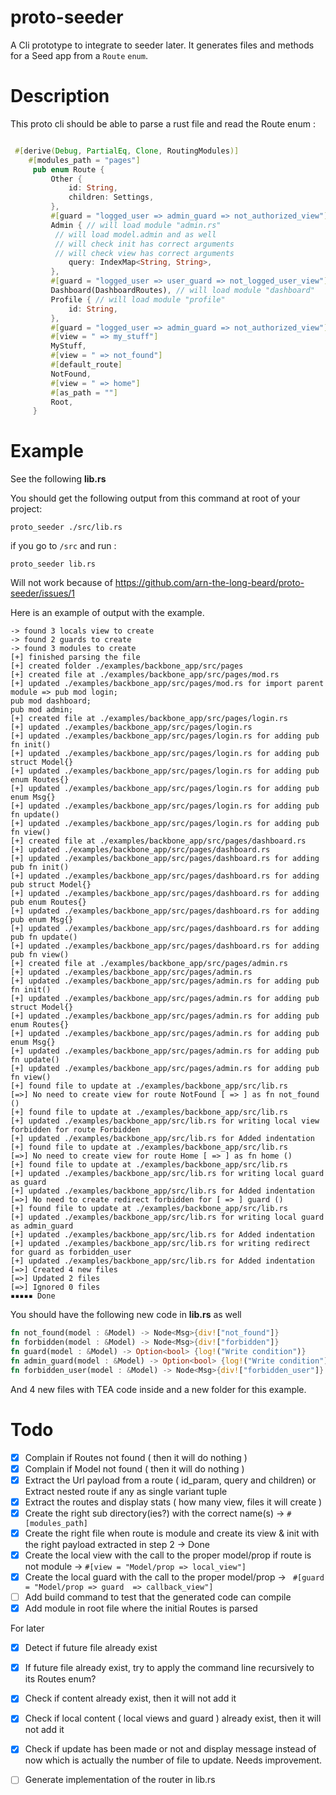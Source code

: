 # proto-seeder
A Cli prototype to integrate to seeder later.
It generates files and methods for a Seed app from a `Route` `enum`.


# Description

This proto cli should be able to parse a rust file and read the Route enum :

```rust

 #[derive(Debug, PartialEq, Clone, RoutingModules)]
    #[modules_path = "pages"]
     pub enum Route {
         Other {
             id: String,
             children: Settings,
         },
         #[guard = "logged_user => admin_guard => not_authorized_view"]
         Admin { // will load module "admin.rs"
          // will load model.admin and as well
          // will check init has correct arguments
          // will check view has correct arguments
             query: IndexMap<String, String>,
         },
         #[guard = "logged_user => user_guard => not_logged_user_view"]
         Dashboard(DashboardRoutes), // will load module "dashboard"
         Profile { // will load module "profile"
             id: String,
         },
         #[guard = "logged_user => admin_guard => not_authorized_view"]
         #[view = " => my_stuff"]
         MyStuff,
         #[view = " => not_found"]
         #[default_route]
         NotFound,
         #[view = " => home"]
         #[as_path = ""]
         Root,
     }

```
# Example

See the following **lib.rs**

You should get the following output from this command at root of your project: 

`proto_seeder ./src/lib.rs`

if you go to `/src`  and run : 

`proto_seeder lib.rs`

Will not work because of https://github.com/arn-the-long-beard/proto-seeder/issues/1

Here is an example of output with the example.

```
-> found 3 locals view to create
-> found 2 guards to create
-> found 3 modules to create
[+] finished parsing the file
[+] created folder ./examples/backbone_app/src/pages
[+] created file at ./examples/backbone_app/src/pages/mod.rs 
[+] updated ./examples/backbone_app/src/pages/mod.rs for import parent module => pub mod login;
pub mod dashboard;
pub mod admin;
[+] created file at ./examples/backbone_app/src/pages/login.rs 
[+] updated ./examples/backbone_app/src/pages/login.rs 
[+] updated ./examples/backbone_app/src/pages/login.rs for adding pub fn init()
[+] updated ./examples/backbone_app/src/pages/login.rs for adding pub struct Model{}
[+] updated ./examples/backbone_app/src/pages/login.rs for adding pub enum Routes{} 
[+] updated ./examples/backbone_app/src/pages/login.rs for adding pub enum Msg{}
[+] updated ./examples/backbone_app/src/pages/login.rs for adding pub fn update()
[+] updated ./examples/backbone_app/src/pages/login.rs for adding pub fn view()
[+] created file at ./examples/backbone_app/src/pages/dashboard.rs 
[+] updated ./examples/backbone_app/src/pages/dashboard.rs 
[+] updated ./examples/backbone_app/src/pages/dashboard.rs for adding pub fn init()
[+] updated ./examples/backbone_app/src/pages/dashboard.rs for adding pub struct Model{}
[+] updated ./examples/backbone_app/src/pages/dashboard.rs for adding pub enum Routes{} 
[+] updated ./examples/backbone_app/src/pages/dashboard.rs for adding pub enum Msg{}
[+] updated ./examples/backbone_app/src/pages/dashboard.rs for adding pub fn update()
[+] updated ./examples/backbone_app/src/pages/dashboard.rs for adding pub fn view()
[+] created file at ./examples/backbone_app/src/pages/admin.rs 
[+] updated ./examples/backbone_app/src/pages/admin.rs 
[+] updated ./examples/backbone_app/src/pages/admin.rs for adding pub fn init()
[+] updated ./examples/backbone_app/src/pages/admin.rs for adding pub struct Model{}
[+] updated ./examples/backbone_app/src/pages/admin.rs for adding pub enum Routes{} 
[+] updated ./examples/backbone_app/src/pages/admin.rs for adding pub enum Msg{}
[+] updated ./examples/backbone_app/src/pages/admin.rs for adding pub fn update()
[+] updated ./examples/backbone_app/src/pages/admin.rs for adding pub fn view()
[+] found file to update at ./examples/backbone_app/src/lib.rs 
[=>] No need to create view for route NotFound [ => ] as fn not_found ()
[+] found file to update at ./examples/backbone_app/src/lib.rs 
[+] updated ./examples/backbone_app/src/lib.rs for writing local view forbidden for route Forbidden
[+] updated ./examples/backbone_app/src/lib.rs for Added indentation
[+] found file to update at ./examples/backbone_app/src/lib.rs 
[=>] No need to create view for route Home [ => ] as fn home ()
[+] found file to update at ./examples/backbone_app/src/lib.rs 
[+] updated ./examples/backbone_app/src/lib.rs for writing local guard as guard
[+] updated ./examples/backbone_app/src/lib.rs for Added indentation
[=>] No need to create redirect forbidden for [ => ] guard ()
[+] found file to update at ./examples/backbone_app/src/lib.rs 
[+] updated ./examples/backbone_app/src/lib.rs for writing local guard as admin_guard
[+] updated ./examples/backbone_app/src/lib.rs for Added indentation
[+] updated ./examples/backbone_app/src/lib.rs for writing redirect for guard as forbidden_user
[+] updated ./examples/backbone_app/src/lib.rs for Added indentation
[=>] Created 4 new files
[=>] Updated 2 files
[=>] Ignored 0 files
▪▪▪▪▪ Done
```
You should have the following new code in **lib.rs** as well

```rust
fn not_found(model : &Model) -> Node<Msg>{div!["not_found"]}
fn forbidden(model : &Model) -> Node<Msg>{div!["forbidden"]}
fn guard(model : &Model) -> Option<bool> {log!("Write condition")}
fn admin_guard(model : &Model) -> Option<bool> {log!("Write condition")}
fn forbidden_user(model : &Model) -> Node<Msg>{div!["forbidden_user"]}
```

And 4 new files with TEA code inside and a new folder for this example.

# Todo 

- [x] Complain if Routes not found ( then it will do nothing ) 
- [x] Complain if Model not found ( then it will do nothing ) 
- [x] Extract the Url payload from a route ( id_param, query and children) or Extract nested route if any as single variant tuple 
- [x] Extract the routes and display stats ( how many view, files it will create ) 
- [x] Create the right sub directory(ies?) with the correct name(s) ->   `#[modules_path]`
- [x] Create the right file when route is module and create its view & init with the right payload extracted in step 2 -> Done
- [x] Create the local view with the call to the proper model/prop if route is not module ->   `#[view = "Model/prop => local_view"]` 
- [x] Create the local guard with the call to the proper model/prop ->  ` #[guard = "Model/prop => guard  => callback_view"]` 
- [ ] Add build command to test that the generated code can compile
- [x] Add module in root file where the initial Routes is parsed 

For later
- [x] Detect if future file already exist 
- [x] If future file already exist, try to apply the command line recursively to its Routes enum?
- [x] Check if content already exist, then it will not add it 
- [x] Check if local content ( local views and guard ) already exist, then it will not add it 

- [x] Check if update has been made or not and display message instead of now which is actually the number of file to update. Needs improvement.
- [ ] Generate implementation of the router in lib.rs